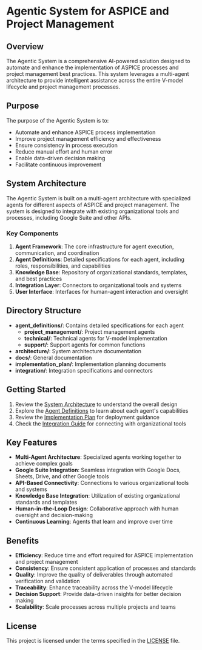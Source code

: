 # Agentic System for ASPICE and Project Management

## Overview

The Agentic System is a comprehensive AI-powered solution designed to automate and enhance the implementation of ASPICE processes and project management best practices. This system leverages a multi-agent architecture to provide intelligent assistance across the entire V-model lifecycle and project management processes.

## Purpose

The purpose of the Agentic System is to:

- Automate and enhance ASPICE process implementation
- Improve project management efficiency and effectiveness
- Ensure consistency in process execution
- Reduce manual effort and human error
- Enable data-driven decision making
- Facilitate continuous improvement

## System Architecture

The Agentic System is built on a multi-agent architecture with specialized agents for different aspects of ASPICE and project management. The system is designed to integrate with existing organizational tools and processes, including Google Suite and other APIs.

### Key Components

1. **Agent Framework**: The core infrastructure for agent execution, communication, and coordination
2. **Agent Definitions**: Detailed specifications for each agent, including roles, responsibilities, and capabilities
3. **Knowledge Base**: Repository of organizational standards, templates, and best practices
4. **Integration Layer**: Connectors to organizational tools and systems
5. **User Interface**: Interfaces for human-agent interaction and oversight

## Directory Structure

- **agent_definitions/**: Contains detailed specifications for each agent
  - **project_management/**: Project management agents
  - **technical/**: Technical agents for V-model implementation
  - **support/**: Support agents for common functions
- **architecture/**: System architecture documentation
- **docs/**: General documentation
- **implementation_plan/**: Implementation planning documents
- **integration/**: Integration specifications and connectors

## Getting Started

1. Review the [System Architecture](architecture/system_architecture.md) to understand the overall design
2. Explore the [Agent Definitions](agent_definitions/README.md) to learn about each agent's capabilities
3. Review the [Implementation Plan](implementation_plan/implementation_plan.md) for deployment guidance
4. Check the [Integration Guide](integration/integration_guide.md) for connecting with organizational tools

## Key Features

- **Multi-Agent Architecture**: Specialized agents working together to achieve complex goals
- **Google Suite Integration**: Seamless integration with Google Docs, Sheets, Drive, and other Google tools
- **API-Based Connectivity**: Connections to various organizational tools and systems
- **Knowledge Base Integration**: Utilization of existing organizational standards and templates
- **Human-in-the-Loop Design**: Collaborative approach with human oversight and decision-making
- **Continuous Learning**: Agents that learn and improve over time

## Benefits

- **Efficiency**: Reduce time and effort required for ASPICE implementation and project management
- **Consistency**: Ensure consistent application of processes and standards
- **Quality**: Improve the quality of deliverables through automated verification and validation
- **Traceability**: Enhance traceability across the V-model lifecycle
- **Decision Support**: Provide data-driven insights for better decision making
- **Scalability**: Scale processes across multiple projects and teams

## License

This project is licensed under the terms specified in the [LICENSE](../LICENSE) file.
